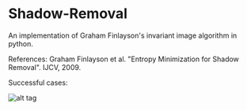# Shadow-Removal

An implementation of Graham Finlayson's invariant image algorithm in python.

References: Graham Finlayson et al. "Entropy Minimization for Shadow Removal". IJCV, 2009.

Successful cases:

![alt tag](https://raw.githubusercontent.com/srijan-mishra/Shadow-Removal/master/images/Successful%20Cases/1.png)

